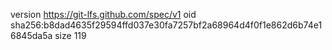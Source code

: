 version https://git-lfs.github.com/spec/v1
oid sha256:b8dad4635f29594ffd037e30fa7257bf2a68964d4f0f1e862d6b74e16845da5a
size 119
